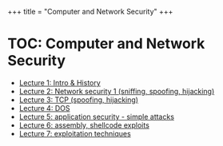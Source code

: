+++
title = "Computer and Network Security"
+++

# TOC: Computer and Network Security

- [Lecture 1: Intro & History](lecture-1-intro-history/)
- [Lecture 2: Network security 1 (sniffing, spoofing, hijacking)](lecture-2-network-security-1/)
- [Lecture 3: TCP (spoofing, hijacking)](lecture-3-tcp)
- [Lecture 4: DOS](lecture-4-dos/)
- [Lecture 5: application security - simple attacks](lecture-5-application-security-simple-attacks)
- [Lecture 6: assembly, shellcode exploits](lecture-6-assembly-shellcode-exploits)
- [Lecture 7: exploitation techniques](lecture-7-exploitation-techniques)

